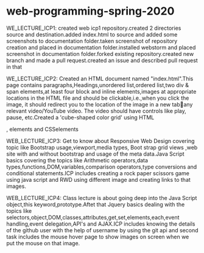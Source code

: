 # web-programming-spring-2020

WE_LECTURE_ICP1:
created web icp1 repository.created 2 directories source and destination.added index.html to source and added some screenshots to documentation folder.taken screenshot of repository creation and placed in documentation folder.installed webstorm and placed screenshot in documentation folder.forked existing repository.created new branch and made a pull request.created an issue and described pull request in that

WE_LECTURE_ICP2:
Created an HTML document named "index.html".This page contains paragraphs,Headings,unordered list,ordered list,two div & span elements,at least four block and inline elements,images at appropriate locations in the HTML file and should be clickable,i.e.,when you click the image, it should redirect you to the location of the image in a new tabany relevant video/YouTube video. The video should have controls like play, pause, etc.Created a 'cube-shaped color grid' using HTML <div>, <span> elements and CSSelements
  
  
WEB_LECTURE_ICP3: 
Get to know about Responsive Web Design covering topic like Bootstrap usage,viewport,media types, Boot strap grid views ,web site with and without bootstrap and usage of the meta data.Java Script basics covering the topics like Arithmetic operators,data types,functions,DOM,variables,comparison operators,type conversions and conditional statements.ICP includes creating a rock paper scissors game using java script and RWD using different image and creating links to that images.


WEB_LECTURE_ICP4:
Class lecture is about going deep into the Java Script object,this keyword,prototype.Aftet that Jquery basics dealing with the topics like selectors,object,DOM,classes,attributes,get,set,elements,each,event handling,event delegation,API's and AJAX.ICP includes knowing the details of the github user with the help of username by using the git api and second task includes the mouse hover page to show images on screen when we put the mouse on that image.
